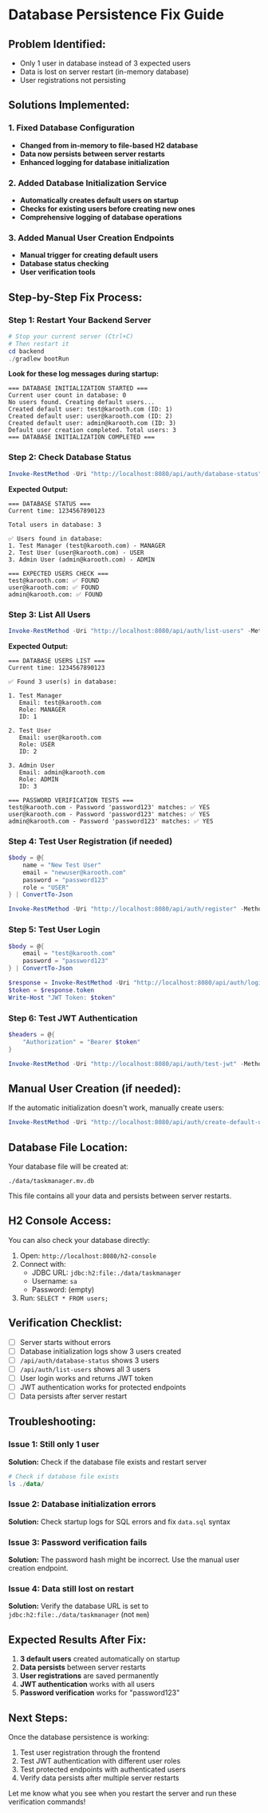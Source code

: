 # Database Persistence Fix Guide

## **Problem Identified:**
- Only 1 user in database instead of 3 expected users
- Data is lost on server restart (in-memory database)
- User registrations not persisting

## **Solutions Implemented:**

### **1. Fixed Database Configuration**
- **Changed from in-memory to file-based H2 database**
- **Data now persists between server restarts**
- **Enhanced logging for database initialization**

### **2. Added Database Initialization Service**
- **Automatically creates default users on startup**
- **Checks for existing users before creating new ones**
- **Comprehensive logging of database operations**

### **3. Added Manual User Creation Endpoints**
- **Manual trigger for creating default users**
- **Database status checking**
- **User verification tools**

## **Step-by-Step Fix Process:**

### **Step 1: Restart Your Backend Server**
```powershell
# Stop your current server (Ctrl+C)
# Then restart it
cd backend
./gradlew bootRun
```

**Look for these log messages during startup:**
```
=== DATABASE INITIALIZATION STARTED ===
Current user count in database: 0
No users found. Creating default users...
Created default user: test@karooth.com (ID: 1)
Created default user: user@karooth.com (ID: 2)
Created default user: admin@karooth.com (ID: 3)
Default user creation completed. Total users: 3
=== DATABASE INITIALIZATION COMPLETED ===
```

### **Step 2: Check Database Status**
```powershell
Invoke-RestMethod -Uri "http://localhost:8080/api/auth/database-status" -Method GET
```

**Expected Output:**
```
=== DATABASE STATUS ===
Current time: 1234567890123

Total users in database: 3

✅ Users found in database:
1. Test Manager (test@karooth.com) - MANAGER
2. Test User (user@karooth.com) - USER
3. Admin User (admin@karooth.com) - ADMIN

=== EXPECTED USERS CHECK ===
test@karooth.com: ✅ FOUND
user@karooth.com: ✅ FOUND
admin@karooth.com: ✅ FOUND
```

### **Step 3: List All Users**
```powershell
Invoke-RestMethod -Uri "http://localhost:8080/api/auth/list-users" -Method GET
```

**Expected Output:**
```
=== DATABASE USERS LIST ===
Current time: 1234567890123

✅ Found 3 user(s) in database:

1. Test Manager
   Email: test@karooth.com
   Role: MANAGER
   ID: 1

2. Test User
   Email: user@karooth.com
   Role: USER
   ID: 2

3. Admin User
   Email: admin@karooth.com
   Role: ADMIN
   ID: 3

=== PASSWORD VERIFICATION TESTS ===
test@karooth.com - Password 'password123' matches: ✅ YES
user@karooth.com - Password 'password123' matches: ✅ YES
admin@karooth.com - Password 'password123' matches: ✅ YES
```

### **Step 4: Test User Registration (if needed)**
```powershell
$body = @{
    name = "New Test User"
    email = "newuser@karooth.com"
    password = "password123"
    role = "USER"
} | ConvertTo-Json

Invoke-RestMethod -Uri "http://localhost:8080/api/auth/register" -Method POST -Body $body -ContentType "application/json"
```

### **Step 5: Test User Login**
```powershell
$body = @{
    email = "test@karooth.com"
    password = "password123"
} | ConvertTo-Json

$response = Invoke-RestMethod -Uri "http://localhost:8080/api/auth/login" -Method POST -Body $body -ContentType "application/json"
$token = $response.token
Write-Host "JWT Token: $token"
```

### **Step 6: Test JWT Authentication**
```powershell
$headers = @{
    "Authorization" = "Bearer $token"
}

Invoke-RestMethod -Uri "http://localhost:8080/api/auth/test-jwt" -Method GET -Headers $headers
```

## **Manual User Creation (if needed):**

If the automatic initialization doesn't work, manually create users:

```powershell
Invoke-RestMethod -Uri "http://localhost:8080/api/auth/create-default-users" -Method POST
```

## **Database File Location:**

Your database file will be created at:
```
./data/taskmanager.mv.db
```

This file contains all your data and persists between server restarts.

## **H2 Console Access:**

You can also check your database directly:
1. Open: `http://localhost:8080/h2-console`
2. Connect with:
   - JDBC URL: `jdbc:h2:file:./data/taskmanager`
   - Username: `sa`
   - Password: (empty)
3. Run: `SELECT * FROM users;`

## **Verification Checklist:**

- [ ] Server starts without errors
- [ ] Database initialization logs show 3 users created
- [ ] `/api/auth/database-status` shows 3 users
- [ ] `/api/auth/list-users` shows all 3 users
- [ ] User login works and returns JWT token
- [ ] JWT authentication works for protected endpoints
- [ ] Data persists after server restart

## **Troubleshooting:**

### **Issue 1: Still only 1 user**
**Solution:** Check if the database file exists and restart server
```powershell
# Check if database file exists
ls ./data/
```

### **Issue 2: Database initialization errors**
**Solution:** Check startup logs for SQL errors and fix `data.sql` syntax

### **Issue 3: Password verification fails**
**Solution:** The password hash might be incorrect. Use the manual user creation endpoint.

### **Issue 4: Data still lost on restart**
**Solution:** Verify the database URL is set to `jdbc:h2:file:./data/taskmanager` (not `mem`)

## **Expected Results After Fix:**

1. **3 default users** created automatically on startup
2. **Data persists** between server restarts
3. **User registrations** are saved permanently
4. **JWT authentication** works with all users
5. **Password verification** works for "password123"

## **Next Steps:**

Once the database persistence is working:
1. Test user registration through the frontend
2. Test JWT authentication with different user roles
3. Test protected endpoints with authenticated users
4. Verify data persists after multiple server restarts

Let me know what you see when you restart the server and run these verification commands!

